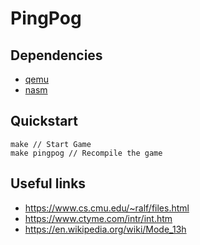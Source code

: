 # PingPog

## Dependencies

- [qemu]
- [nasm]

## Quickstart

```console
make // Start Game
make pingpog // Recompile the game
```
## Useful links
- https://www.cs.cmu.edu/~ralf/files.html
- https://www.ctyme.com/intr/int.htm
- https://en.wikipedia.org/wiki/Mode_13h

[nasm]: https://www.nasm.us/
[qemu]: https://www.qemu.org/